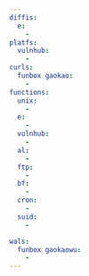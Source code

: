 ```yaml
---
diffis:
  e:
    -
platfs:
  vulnhub:
    -
curls:
  funbox gaokao:
    -
functions:
  unix:
    -
  e:
    -
  vulnhub:
    -
  al:
    -
  ftp:
    -
  bf:
    -
  cron:
    -
  suid:
    -

wals:
  funbox gaokaowu:
    -
---
```


